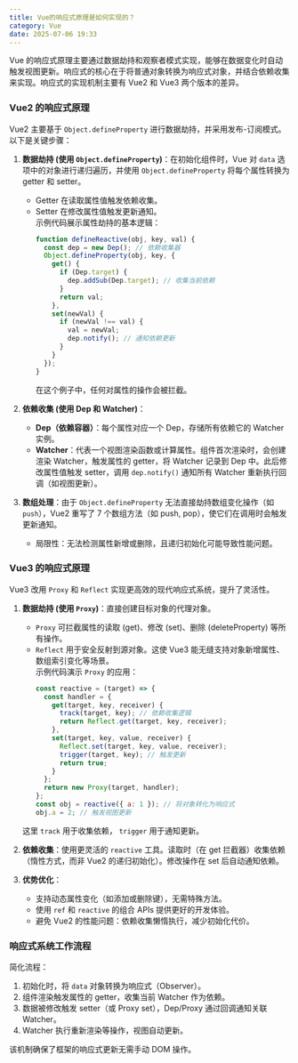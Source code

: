 ```yaml
---
title: Vue的响应式原理是如何实现的？
category: Vue
date: 2025-07-06 19:33
---
```

Vue 的响应式原理主要通过数据劫持和观察者模式实现，能够在数据变化时自动触发视图更新。响应式的核心在于将普通对象转换为响应式对象，并结合依赖收集来实现。响应式的实现机制主要有 Vue2 和 Vue3 两个版本的差异。  

### Vue2 的响应式原理  
Vue2 主要基于 `Object.defineProperty` 进行数据劫持，并采用发布-订阅模式。以下是关键步骤：  

1. **数据劫持 (使用 `Object.defineProperty`)**：在初始化组件时，Vue 对 `data` 选项中的对象进行递归遍历，并使用 `Object.defineProperty` 将每个属性转换为 getter 和 setter。  
   - Getter 在读取属性值触发依赖收集。  
   - Setter 在修改属性值触发更新通知。  
     示例代码展示属性劫持的基本逻辑：  
     ```javascript
     function defineReactive(obj, key, val) {
       const dep = new Dep(); // 依赖收集器
       Object.defineProperty(obj, key, {
         get() {
           if (Dep.target) {
             dep.addSub(Dep.target); // 收集当前依赖
           }
           return val;
         },
         set(newVal) {
           if (newVal !== val) {
             val = newVal;
             dep.notify(); // 通知依赖更新
           }
         }
       });
     }
     ```  
     在这个例子中，任何对属性的操作会被拦截。  

2. **依赖收集 (使用 Dep 和 Watcher)**：  
   - **Dep（依赖容器）**：每个属性对应一个 Dep，存储所有依赖它的 Watcher 实例。  
   - **Watcher**：代表一个视图渲染函数或计算属性。组件首次渲染时，会创建渲染 Watcher，触发属性的 getter，将 Watcher 记录到 Dep 中。此后修改属性值触发 setter，调用 `dep.notify()` 通知所有 Watcher 重新执行回调（如视图更新）。  

3. **数组处理**：由于 `Object.defineProperty` 无法直接劫持数组变化操作（如 `push`），Vue2 重写了 7 个数组方法（如 push, pop），使它们在调用时会触发更新通知。  
   - 局限性：无法检测属性新增或删除，且递归初始化可能导致性能问题。  

### Vue3 的响应式原理  
Vue3 改用 `Proxy` 和 `Reflect` 实现更高效的现代响应式系统，提升了灵活性。  

1. **数据劫持 (使用 `Proxy`)**：直接创建目标对象的代理对象。  
   - `Proxy` 可拦截属性的读取 (get)、修改 (set)、删除 (deleteProperty) 等所有操作。  
   - `Reflect` 用于安全反射到源对象。这使 Vue3 能无缝支持对象新增属性、数组索引变化等场景。  
     示例代码演示 `Proxy` 的应用：  
     ```javascript
     const reactive = (target) => {
       const handler = {
         get(target, key, receiver) {
           track(target, key); // 依赖收集逻辑
           return Reflect.get(target, key, receiver);
         },
         set(target, key, value, receiver) {
           Reflect.set(target, key, value, receiver);
           trigger(target, key); // 触发更新
           return true;
         }
       };
       return new Proxy(target, handler);
     };
     const obj = reactive({ a: 1 }); // 将对象转化为响应式
     obj.a = 2; // 触发视图更新
     ```  
    这里 `track` 用于收集依赖， `trigger` 用于通知更新。  

2. **依赖收集**：使用更灵活的 `reactive` 工具。读取时（在 get 拦截器）收集依赖（惰性方式，而非 Vue2 的递归初始化）。修改操作在 set 后自动通知依赖。  

3. **优势优化**：  
   - 支持动态属性变化（如添加或删除键），无需特殊方法。  
   - 使用 `ref` 和 `reactive` 的组合 APIs 提供更好的开发体验。  
   - 避免 Vue2 的性能问题：依赖收集懒惰执行，减少初始化代价。  

### 响应式系统工作流程  
简化流程：  
1. 初始化时，将 `data` 对象转换为响应式（Observer）。  
2. 组件渲染触发属性的 getter，收集当前 Watcher 作为依赖。  
3. 数据被修改触发 setter（或 Proxy set），Dep/Proxy 通过回调通知关联 Watcher。  
4. Watcher 执行重新渲染等操作，视图自动更新。  

该机制确保了框架的响应式更新无需手动 DOM 操作。  
